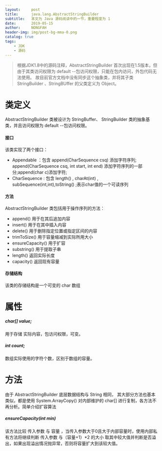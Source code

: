 ```yaml
---
layout:     post
title:      java.lang.AbstractStringBuilder
subtitle:   本文为 Java 源码阅读中的一节，重要程度为 1 
date:       2019-05-15
author:     NONGFAH
header-img: img/post-bg-mma-0.png
catalog: true
tags:
    - JDK
    - 源码
---
```

> 根据JDK1.8中的源码注释，AbstractStringBuilder 首次出现在1.5版本，但由于其类访问权限为 default --包访问权限，只能在包内访问，外包代码无法使用。
故目前官方文档中没有同步这个抽象类，并将其子类 StringBuilder 、StringBUffer 的父类定义为 Object。

# 类定义  
AbstractStringBuilder 类被设计为 StringBuffer、 StringBuilder 类的抽象基类，并且访问权限为 default --包访问权限。  
#### 接口  
该类实现了两个接口：
- Appendable ：包含 append(CharSequence csq) 添加字符序列; append(CharSequence csq, int start, int end) 添加字符序列的一部分;append(char c)添加字符;  
- CharSequence : 包含 length() , charAt(int) , subSequence(int,int),toString() ;表示char值的一个可读序列

#### 方法  
AbstractStringBuilder 类包括用于操作序列的方法：
- append() 用于在其后追加内容
- insert() 用于在其中插入内容
- delete() 用于删除指定位置或指定区间的内容
- trimToSize() 用于容量缩减到实际所用大小
- ensureCapacity() 用于扩容
- substring() 用于提取子串
- length() 返回实际长度
- capacity() 返回现有容量

#### 存储结构  
该类的存储结构是一个可变的 char 数组
# 属性  

##### char[] value;
用于存储 实际内容，包访问权限，可变。  
##### int count;
数组实际使用的字符个数，区别于数组的容量。


# 方法

由于 AbstractStringBuilder 底层数据结构与 String 相同， 其大部分方法也基本类似，都是使用 System.ArrayCopy() 对内部维护的
char[] 进行复制，各方法不再分析。简单介绍扩容算法

##### ensureCapacity(int min)
该方法比较 传入参数 与 容量 ，当传入参数大于0且大于内部容量时，使用内部私有方法将继续判断 传入参数 与（容量+1）*2 的大小
取其中较大值并判断是否溢出，如果出现溢出情况抛异常，否则将容量扩大到该较大值。

